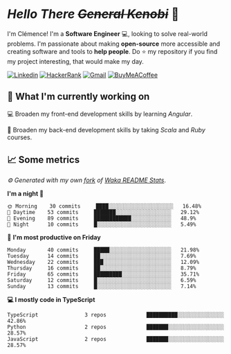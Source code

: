 <!---
chomelc/chomelc is a ✨ special ✨ repository because its `README.md` (this file) appears on your GitHub profile.
You can click the Preview link to take a look at your changes.
--->

# *Hello There ~~General Kenobi~~* :vulcan_salute:

I'm Clémence! I'm a **Software Engineer** :computer:, looking to solve real-world problems. I'm passionate about making **open-source** more accessible and creating software and tools to **help people**. Do :star: my repository if you find my project interesting, that would make my day.

<!-- Badges -->
[![Linkedin](https://img.shields.io/badge/-ClémenceChomel-blue?style=flat&logo=Linkedin&logoColor=white)](https://www.linkedin.com/in/clemencechomel/)
[![HackerRank](https://img.shields.io/badge/-clemence_chomel-islamicgreen?style=flat&logo=HackerRank&logoColor=black)](https://www.hackerrank.com/clemence_chomel?hr_r=1)
[![Gmail](https://img.shields.io/badge/-clemence.chomel-c14438?style=flat&logo=Gmail&logoColor=white)](mailto:clemence.chomel@gmail.com)
[![BuyMeACoffee](https://img.shields.io/badge/-chomelcl-yellow?style=flat&logo=buymeacoffee&logoColor=black)](https://www.buymeacoffee.com/chomelcl)

## :open_file_folder: What I'm currently working on

:computer: Broaden my front-end development skills by learning *Angular*.

:open_book: Broaden my back-end development skills by taking *Scala* and *Ruby* courses.

## :chart_with_upwards_trend: Some metrics

*:gear: Generated with my own [fork](https://github.com/chomelc/waka-readme-stats) of [Waka README Stats](https://github.com/anmol098/waka-readme-stats)*.

<!--START_SECTION:waka-->
**I'm a night 🦉** 

```text
🌞 Morning    30 commits     ████░░░░░░░░░░░░░░░░░░░░░   16.48% 
🌆 Daytime    53 commits     ███████░░░░░░░░░░░░░░░░░░   29.12% 
🌃 Evening    89 commits     ████████████░░░░░░░░░░░░░   48.9% 
🌙 Night      10 commits     █░░░░░░░░░░░░░░░░░░░░░░░░   5.49%

```
📅 **I'm most productive on Friday** 

```text
Monday       40 commits     █████░░░░░░░░░░░░░░░░░░░░   21.98% 
Tuesday      14 commits     ██░░░░░░░░░░░░░░░░░░░░░░░   7.69% 
Wednesday    22 commits     ███░░░░░░░░░░░░░░░░░░░░░░   12.09% 
Thursday     16 commits     ██░░░░░░░░░░░░░░░░░░░░░░░   8.79% 
Friday       65 commits     █████████░░░░░░░░░░░░░░░░   35.71% 
Saturday     12 commits     █░░░░░░░░░░░░░░░░░░░░░░░░   6.59% 
Sunday       13 commits     █░░░░░░░░░░░░░░░░░░░░░░░░   7.14%

```


**💻 I mostly code in TypeScript** 

```text
TypeScript               3 repos             ██████████░░░░░░░░░░░░░░░   42.86% 
Python                   2 repos             ███████░░░░░░░░░░░░░░░░░░   28.57% 
JavaScript               2 repos             ███████░░░░░░░░░░░░░░░░░░   28.57%

```



<!--END_SECTION:waka-->